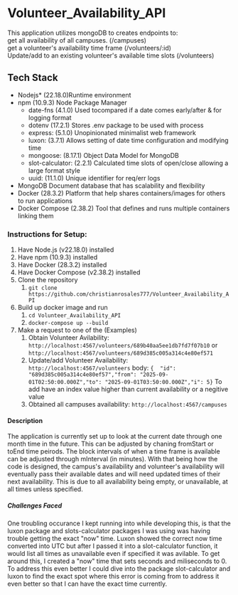 # Volunteer_Availability_API
This application utilizes mongoDB to creates endpoints to:  
    get all availability of all campuses.                      (/campuses)  
    get a volunteer's availability time frame                  (/volunteers/:id)  
    Update/add to an existing volunteer's available time slots (/volunteers)  

## Tech Stack
* Nodejs* (22.18.0)Runtime environment  
* npm (10.9.3) Node Package Manager  
   * date-fns (4.1.0) Used tocompared if a date comes early/after & for logging format  
   * dotenv (17.2.1) Stores .env package to be used with process
   * express: (5.1.0) Unopinionated minimalist web framework
   * luxon: (3.7.1) Allows setting of date time configuration and modifying time
   * mongoose: (8.17.1) Object Data Model for MongoDB
   * slot-calculator: (2.2.1) Calculated time slots of open/close allowing a large format style
   * uuid: (11.1.0) Unique identifier for req/err logs  
* MongoDB Document database that has scalability and flexibility  
* Docker (28.3.2) Platform that help shares containers/images for others to run applications  
* Docker Compose (2.38.2) Tool that defines and runs multiple containers linking them  


### Instructions for Setup:
1. Have Node.js (v22.18.0) installed
2. Have npm (10.9.3) installed
3. Have Docker (28.3.2) installed
4. Have Docker Compose (v2.38.2) installed
5. Clone the repository
    1. `git clone https://github.com/christianrosales777/Volunteer_Availability_API`
6. Build up docker image and run
    1. `cd Volunteer_Availability_API`
    2. `docker-compose up --build`
7. Make a request to one of the  (Examples)  
    1. Obtain Volunteer Avilability: `http://localhost:4567/volunteers/689b40aa5ee1db7fd7f07b10` or `http://localhost:4567/volunteers/689d385c005a314c4e80ef571`  
    2. Update/add Volunteer Availability: `http://localhost:4567/volunteers`
    body: `{  "id": "689d385c005a314c4e80ef57","from": "2025-09-01T02:50:00.000Z","to": "2025-09-01T03:50:00.000Z","i": 5}`  To add have an index value higher than current availability or a negitive value
    3. Obtained all campuses availability: `http://localhost:4567/campuses`  

#### Description
The application is currently set up to look at the current date through one month time in the future. This can be adjusted
by chaning fromStart or toEnd time peirods. The block intervals of when a time frame is available can be adjusted
through mInterval (in minutes). With that being how the code is designed, the campus's availability and volunteer's
availability will eventually pass their available dates and will need updated times of their next availability. This is due
to all availability being empty, or unavailable, at all times unless specified. 

##### Challenges Faced
One troubling occurance I kept running into while developing this, is that the luxon package and slots-calculator packages
I was using was having trouble getting the exact "now" time. Luxon showed the correct now time converted into UTC but after I passed it into a slot-calculator function, it would list all times as unavailable even if specified it was avilable. To get around this, I created a "now" time that sets seconds and miliseconds to 0. To address this even better I could dive into the package slot-calculator and luxon to find the exact spot where this error is coming from to address it even better so that I can have the exact time currently.